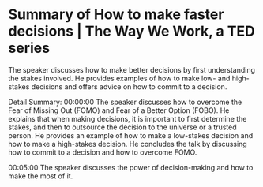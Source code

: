# Summary of How to make faster decisions | The Way We Work, a TED series

The speaker discusses how to make better decisions by first understanding the stakes involved. He provides examples of how to make low- and high-stakes decisions and offers advice on how to commit to a decision.

Detail Summary: 
00:00:00
The speaker discusses how to overcome the Fear of Missing Out (FOMO) and Fear of a Better Option (FOBO). He explains that when making decisions, it is important to first determine the stakes, and then to outsource the decision to the universe or a trusted person. He provides an example of how to make a low-stakes decision and how to make a high-stakes decision. He concludes the talk by discussing how to commit to a decision and how to overcome FOMO.

00:05:00
The speaker discusses the power of decision-making and how to make the most of it.

